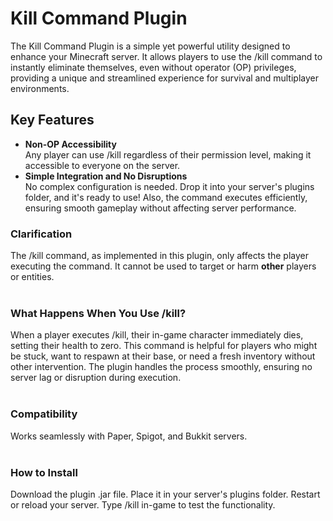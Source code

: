 # Kill Command Plugin
The Kill Command Plugin is a simple yet powerful utility designed to enhance your Minecraft server. It allows players to use the /kill command to instantly eliminate themselves, even without operator (OP) privileges, providing a unique and streamlined experience for survival and multiplayer environments.
</br>
## Key Features
- **Non-OP Accessibility**</br>
Any player can use /kill regardless of their permission level, making it accessible to everyone on the server.
- **Simple Integration and No Disruptions**</br>
No complex configuration is needed. Drop it into your server's plugins folder, and it's ready to use!
Also, the command executes efficiently, ensuring smooth gameplay without affecting server performance.</br>

### Clarification
The /kill command, as implemented in this plugin, only affects the player executing the command. It cannot be used to target or harm **other** players or entities.
</br>
</br>
### What Happens When You Use /kill?
When a player executes /kill, their in-game character immediately dies, setting their health to zero.
This command is helpful for players who might be stuck, want to respawn at their base, or need a fresh inventory without other intervention.
The plugin handles the process smoothly, ensuring no server lag or disruption during execution.
</br>
</br>
### Compatibility
Works seamlessly with Paper, Spigot, and Bukkit servers.
</br>
</br>
### How to Install
Download the plugin .jar file.
Place it in your server's plugins folder.
Restart or reload your server.
Type /kill in-game to test the functionality.
